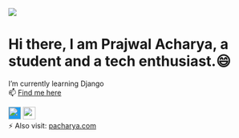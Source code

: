 ![](https://komarev.com/ghpvc/?username=meprajwal&color=green&style=plastic&label=Profile+Viwes)
<H1 aligh ="center">Hi there, I am Prajwal Acharya, a student and a tech enthusiast.😄</h1>

 I’m currently learning Django <br>
 📫 <u>Find me here</u> <br>
 <link rel="mask-icon" sizes="any" href="https://abs.twimg.com/responsive-web/client-web/icon-svg.168b89d8.svg" color="#1D9BF0">

<a href ="https://twitter.com/acharya_prajwa1"></i><img src="https://abs.twimg.com/responsive-web/client-web/icon-svg.168b89d8.svg" style = "width:25px; height:25px;background:#1D9BF0"></a>
<a href ="https://discordapp.com/users/846370185695068190"></i><img src="https://cdn-icons.flaticon.com/png/128/3670/premium/3670157.png?token=exp=1659460185~hmac=ab9884e02f7df38907025055acfce0b3" width="25px" height="25px"></a><br>
 ⚡ Also visit: <a href ="https://www.pacharya.com.np">pacharya.com</a>

<br> <br> <br> <br>

<p align ="center">
<img src="https://github-readme-stats.vercel.app/api?username=meprajwal&show_icons=true&theme=tokyonight" alt="">
</p>
